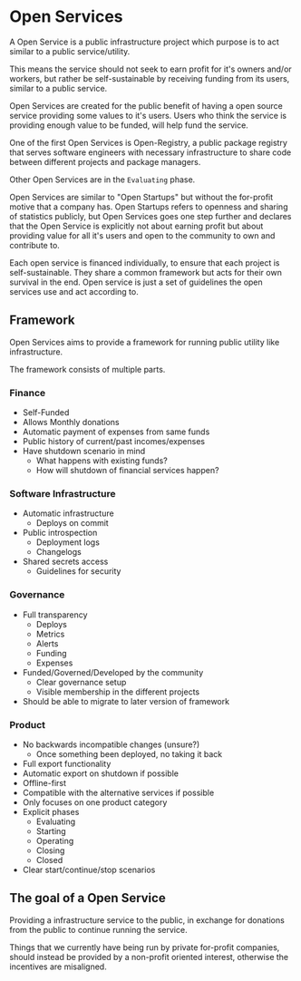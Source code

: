 # Open Services

A Open Service is a public infrastructure project which purpose is to act similar
to a public service/utility.

This means the service should not seek to earn profit for it's owners and/or
workers, but rather be self-sustainable by receiving funding from its users,
similar to a public service.

Open Services are created for the public benefit of having a open source service
providing some values to it's users. Users who think the service is providing
enough value to be funded, will help fund the service.

One of the first Open Services is Open-Registry, a public package registry
that serves software engineers with necessary infrastructure to share code
between different projects and package managers.

Other Open Services are in the `Evaluating` phase.

Open Services are similar to "Open Startups" but without the for-profit motive
that a company has. Open Startups refers to openness and sharing of statistics
publicly, but Open Services goes one step further and declares that the Open Service
is explicitly not about earning profit but about providing value for all it's
users and open to the community to own and contribute to.

Each open service is financed individually, to ensure that each project is
self-sustainable. They share a common framework but acts for their own survival
in the end. Open service is just a set of guidelines the open services use and
act according to.

## Framework

Open Services aims to provide a framework for running public utility like
infrastructure.

The framework consists of multiple parts.

### Finance
- Self-Funded
- Allows Monthly donations
- Automatic payment of expenses from same funds
- Public history of current/past incomes/expenses
- Have shutdown scenario in mind
  - What happens with existing funds?
  - How will shutdown of financial services happen?

### Software Infrastructure
- Automatic infrastructure
  - Deploys on commit
- Public introspection
  - Deployment logs
  - Changelogs
- Shared secrets access
  - Guidelines for security

### Governance
- Full transparency
  - Deploys
  - Metrics
  - Alerts
  - Funding
  - Expenses
- Funded/Governed/Developed by the community
  - Clear governance setup
  - Visible membership in the different projects
- Should be able to migrate to later version of framework

### Product
- No backwards incompatible changes (unsure?)
  - Once something been deployed, no taking it back
- Full export functionality
- Automatic export on shutdown if possible
- Offline-first
- Compatible with the alternative services if possible
- Only focuses on one product category
- Explicit phases
  - Evaluating
  - Starting
  - Operating
  - Closing
  - Closed
- Clear start/continue/stop scenarios

## The goal of a Open Service

Providing a infrastructure service to the public, in exchange for donations
from the public to continue running the service.

Things that we currently have being run by private for-profit companies,
should instead be provided by a non-profit oriented interest, otherwise
the incentives are misaligned.
